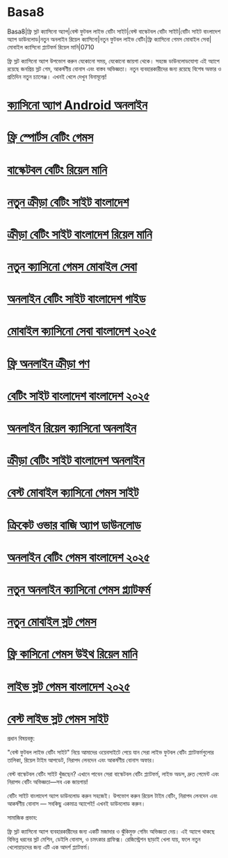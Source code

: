 # Basa8

Basa8|ফ্রি স্লট ক্যাসিনো অ্যাপ|বেস্ট ফুটবল লাইভ বেটিং সাইট|বেস্ট বাস্কেটবল বেটিং সাইট|বেটিং সাইট বাংলাদেশ অ্যাপ ডাউনলোড|নতুন অনলাইন রিয়েল ক্যাসিনো|নতুন ফুটবল লাইভ বেটিং|ফ্রি ক্যাসিনো গেমস মোবাইল সেবা|মোবাইল ক্যাসিনো প্ল্যাটফর্ম রিয়েল মানি|0710

ফ্রি স্লট ক্যাসিনো অ্যাপ উপভোগ করুন যেকোনো সময়, যেকোনো জায়গা থেকে। সহজে ডাউনলোডযোগ্য এই অ্যাপে রয়েছে জনপ্রিয় স্লট গেম, আকর্ষণীয় বোনাস এবং বাস্তব অভিজ্ঞতা। নতুন ব্যবহারকারীদের জন্য রয়েছে বিশেষ অফার ও প্রতিদিন নতুন চ্যালেঞ্জ। এখনই খেলে দেখুন বিনামূল্যে!

#  <a href="https://basa8now.com/">ক্যাসিনো অ্যাপ Android অনলাইন</a>

#  <a href="https://basa8now.net/">ফ্রি স্পোর্টস বেটিং গেমস</a>

#  <a href="https://basa8uk.com/">বাস্কেটবল বেটিং রিয়েল মানি</a>

#  <a href="https://basa8uk.net/">নতুন ক্রীড়া বেটিং সাইট বাংলাদেশ</a>

#  <a href="https://basa8hub.com/">ক্রীড়া বেটিং সাইট বাংলাদেশ রিয়েল মানি</a>

#  <a href="https://basa8hub.net/">নতুন ক্যাসিনো গেমস মোবাইল সেবা</a>

#  <a href="https://basa8sx.com/">অনলাইন বেটিং সাইট বাংলাদেশ গাইড</a>

#  <a href="https://basa8sx.net/">মোবাইল ক্যাসিনো সেবা বাংলাদেশ ২০২৫</a>

#  <a href="https://basa8wap.net/">ফ্রি অনলাইন ক্রীড়া পণ</a>

#  <a href="https://basa8wap.com/">বেটিং সাইট বাংলাদেশ বাংলাদেশ ২০২৫</a>

#  <a href="https://basa8live.com/">অনলাইন রিয়েল ক্যাসিনো অনলাইন</a>

#  <a href="https://basa8live.net/">ক্রীড়া বেটিং সাইট বাংলাদেশ অনলাইন</a>

#  <a href="https://basa8pro.com/">বেস্ট মোবাইল ক্যাসিনো গেমস সাইট</a>

#  <a href="https://basa8pro.net/">ক্রিকেট ওভার বাজি অ্যাপ ডাউনলোড</a>

#  <a href="https://basa8pro.com/">অনলাইন বেটিং গেমস বাংলাদেশ ২০২৫</a>

#  <a href="https://basa8pro.net/">নতুন অনলাইন ক্যাসিনো গেমস প্ল্যাটফর্ম</a>

#  <a href="https://basa8vip.net/">নতুন মোবাইল স্লট গেমস</a>

#  <a href="https://basa8us.net/">ফ্রি কাসিনো গেমস উইথ রিয়েল মানি</a>

#  <a href="https://basa8vip.com/">লাইভ স্লট গেমস বাংলাদেশ ২০২৫</a>

#  <a href="https://basa8us.com/">বেস্ট লাইভ স্লট গেমস সাইট</a>

প্রধান বিষয়বস্তু:

"বেস্ট ফুটবল লাইভ বেটিং সাইট" নিয়ে আমাদের ওয়েবসাইটে পেয়ে যান সেরা লাইভ ফুটবল বেটিং প্ল্যাটফর্মগুলোর তালিকা, রিয়েল টাইম আপডেট, নিরাপদ লেনদেন এবং আকর্ষণীয় বোনাস অফার।

বেস্ট বাস্কেটবল বেটিং সাইট খুঁজছেন? এখানে পাবেন সেরা বাস্কেটবল বেটিং প্ল্যাটফর্ম, লাইভ অডস, দ্রুত পেমেন্ট এবং নিরাপদ বেটিং অভিজ্ঞতা—সব এক জায়গায়!

বেটিং সাইট বাংলাদেশ অ্যাপ ডাউনলোড করুন সহজেই। উপভোগ করুন রিয়েল টাইম বেটিং, নিরাপদ লেনদেন এবং আকর্ষণীয় বোনাস — সবকিছু একমাত্র অ্যাপেই! এখনই ডাউনলোড করুন।

সামাজিক প্রভাব:

ফ্রি স্লট ক্যাসিনো অ্যাপ ব্যবহারকারীদের জন্য একটি মজাদার ও ঝুঁকিমুক্ত গেমিং অভিজ্ঞতা দেয়। এই অ্যাপে থাকছে বিভিন্ন ধরনের স্লট মেশিন, ডেইলি বোনাস, ও চমৎকার গ্রাফিক্স। রেজিস্ট্রেশন ছাড়াই খেলা যায়, ফলে নতুন খেলোয়াড়দের জন্য এটি এক আদর্শ প্ল্যাটফর্ম।
